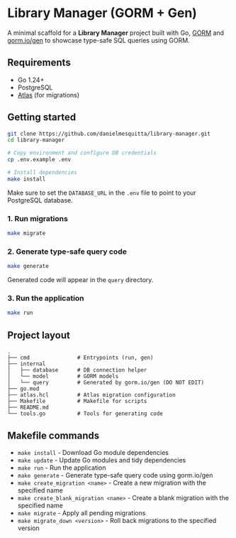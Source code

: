 # Library Manager (GORM + Gen)

A minimal scaffold for a **Library Manager** project built with Go, [GORM](https://gorm.io) and [gorm.io/gen](https://gorm.io/gen) to showcase type-safe SQL queries using GORM.

## Requirements

- Go 1.24+
- PostgreSQL
- [Atlas](https://atlasgo.dev/) (for migrations)

## Getting started

```bash
git clone https://github.com/danielmesquitta/library-manager.git
cd library-manager

# Copy environment and configure DB credentials
cp .env.example .env

# Install dependencies
make install
```

Make sure to set the `DATABASE_URL` in the `.env` file to point to your PostgreSQL database.

### 1. Run migrations

```bash
make migrate
```

### 2. Generate type‑safe query code

```bash
make generate
```

Generated code will appear in the `query` directory.

### 3. Run the application

```bash
make run
```

## Project layout

```
.
├── cmd               # Entrypoints (run, gen)
├── internal
│   ├── database      # DB connection helper
│   └── model         # GORM models
│   └── query         # Generated by gorm.io/gen (DO NOT EDIT)
├── go.mod
├── atlas.hcl         # Atlas migration configuration
├── Makefile          # Makefile for scripts
├── README.md
└── tools.go          # Tools for generating code
```

## Makefile commands

- `make install` - Download Go module dependencies
- `make update` - Update Go modules and tidy dependencies
- `make run` - Run the application
- `make generate` - Generate type-safe query code using gorm.io/gen
- `make create_migration <name>` - Create a new migration with the specified name
- `make create_blank_migration <name>` - Create a blank migration with the specified name
- `make migrate` - Apply all pending migrations
- `make migrate_down <version>` - Roll back migrations to the specified version
